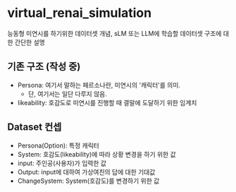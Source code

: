 # virtual_renai_simulation
능동형 미연시를 하기위한 데이터셋 개념, sLM 또는 LLM에 학습할 데이터셋 구조에 대한 간단한 설명

## 기존 구조 (작성 중)
- Persona: 여기서 말하는 페르소나란, 미연시의 '캐릭터'를 의미.
  - 단, 여기서는 일단 다루지 않음.
- likeability: 호감도로 미연시를 진행할 때 결말에 도달하기 위한 임계치

## Dataset 컨셉
- Persona(Option): 특정 캐릭터
- System: 호감도(likeability)에 따라 상황 변경을 하기 위한 값
- input: 주인공(사용자)가 입력한 값
- Output: input에 대하여 가상여친의 답에 대한 기대값
- ChangeSystem: System(호감도)를 변경하기 위한 값
